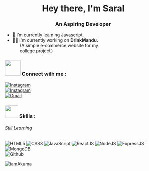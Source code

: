 <h1 align="center">Hey there, I'm Saral </h1>
<h3 align="center">An Aspiring Developer</h3>



- 🌱 I’m currently learning Javascript.
- 👩‍💻 I'm currently working on <b>DrinkMandu.</b><br>&nbsp;&nbsp;&nbsp;&nbsp;&nbsp; (A simple e-commerce 
       website for my<br>&nbsp;&nbsp;&nbsp;&nbsp; &nbsp;college project.)


<h3 align="left"><img src="https://media.giphy.com/media/KcnlGHBpnKnjZIuCMv/giphy.gif" width="50px"> Connect with me :</h3>
<div align="left">
  <a href="https://www.instagram.com/akuma_saral"target="_blank"><img alt="Instagram" src="https://img.shields.io/badge/Instagram-E4405F?style=for-the-badge&logo=instagram&logoColor=white"/></a>
       <br/>
       <a href="https://www.linkedin.com/in/saralbjr/"target="_blank"><img alt="Instagram" src="https://img.shields.io/badge/LinkedIn-0077B5?style=for-the-badge&logo=linkedin&logoColor=white"/></a>
       <br/>
  <a href="mailto:saralbjr@gmail.com"><img alt="Gmail" src="https://img.shields.io/badge/Gmail-D14836?style=for-the-badge&logo=gmail&logoColor=white"/></a>
 </div>

  
<h3 align="left"><img src="https://media.giphy.com/media/QssGEmpkyEOhBCb7e1/giphy.gif" width="42px"> Skills :</h3> <h6> Still Learning</h6>
<div align="left">
<img alt="HTML5" src="https://img.shields.io/badge/html5-%23E34F26.svg?style=for-the-badge&logo=html5&logoColor=white"/>
<img alt="CSS3" src="https://img.shields.io/badge/css3-%231572B6.svg?style=for-the-badge&logo=css3&logoColor=white"/> 
<img alt="JavaScript" src="https://img.shields.io/badge/javascript-%23323330.svg?style=for-the-badge&logo=javascript&logoColor=%23F7DF1E"/>
<img alt="ReactJS" src="https://img.shields.io/badge/react-%2320232a.svg?style=for-the-badge&logo=react&logoColor=%2361DAFB"/>
<img alt="NodeJS" src="https://img.shields.io/badge/node.js-6DA55F?style=for-the-badge&logo=node.js&logoColor=white"/>
<img alt="ExpressJS" src="https://img.shields.io/badge/express.js-%23404d59.svg?style=for-the-badge&logo=express&logoColor=%2361DAFB"/>
<img alt="MongoDB" src="https://img.shields.io/badge/MongoDB-%234ea94b.svg?style=for-the-badge&logo=mongodb&logoColor=white"/>
</div>


<img alt="Github" src="https://img.shields.io/badge/github-%23121011.svg?style=for-the-badge&logo=github&logoColor=white"/>
</div>






<br/>



<div align="center">
<p><img align="left" src="https://github-readme-streak-stats.herokuapp.com/?user=iamAkuma&theme=dark" alt="iamAkuma" /></p>
  </div>

